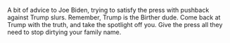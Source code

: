A bit of advice to Joe Biden, trying to satisfy the press with pushback against Trump slurs. Remember, Trump is the Birther dude. Come back at Trump with the truth, and take the spotlight off you. Give the press all they need to stop dirtying your family name. 
